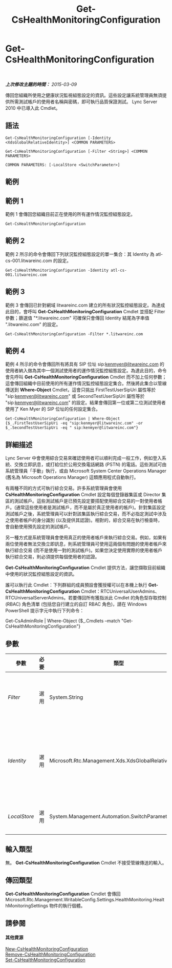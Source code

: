 ﻿---
title: Get-CsHealthMonitoringConfiguration
TOCTitle: Get-CsHealthMonitoringConfiguration
ms:assetid: 843876f1-8aa6-4324-a981-8eded4d3b16d
ms:mtpsurl: https://technet.microsoft.com/zh-tw/library/Gg398667(v=OCS.15)
ms:contentKeyID: 49291524
ms.date: 08/10/2015
mtps_version: v=OCS.15
ms.translationtype: HT
---

# Get-CsHealthMonitoringConfiguration

 

_**上次修改主題的時間：** 2015-03-09_

傳回您組織所使用之健康狀況監視組態設定的資訊。這些設定讓系統管理員無須提供所需測試帳戶的使用者名稱與密碼，即可執行品質保證測試。 Lync Server 2010 中已導入此 Cmdlet。

## 語法

    Get-CsHealthMonitoringConfiguration [-Identity <XdsGlobalRelativeIdentity>] <COMMON PARAMETERS>

    Get-CsHealthMonitoringConfiguration [-Filter <String>] <COMMON PARAMETERS>

    COMMON PARAMETERS: [-LocalStore <SwitchParameter>]

## 範例

## 範例 1

範例 1 會傳回您組織目前正在使用的所有運作情況監控組態設定。

    Get-CsHealthMonitoringConfiguration

## 範例 2

範例 2 所示的命令會傳回下列狀況監控組態設定的單一集合：其 Identity 為 atl-cs-001.litwareinc.com 的設定。

    Get-CsHealthMonitoringConfiguration -Identity atl-cs-001.litwareinc.com

## 範例 3

範例 3 會傳回已針對網域 litwareinc.com 建立的所有狀況監控組態設定。為達成此目的，會呼叫 **Get-CsHealthMonitoringConfiguration** Cmdlet 並搭配 Filter 參數；篩選值 "\*.litwareinc.com" 可確保只會傳回 Identity 結尾為字串值 ".litwareinc.com" 的設定。

    Get-CsHealthMonitoringConfiguration -Filter *.litwareinc.com

## 範例 4

範例 4 所示的命令會傳回所有將具有 SIP 位址 sip:kenmyer@litwareinc.com 的使用者納入做為其中一個測試使用者的運作情況監控組態設定。為達此目的，命令會先呼叫 **Get-CsHealthMonitoringConfiguration** Cmdlet 而不加上任何參數；這會傳回組織中目前使用的所有運作情況監控組態設定集合。然後將此集合以管線傳送到 **Where-Object** Cmdlet，這會只挑出 FirstTestUserSipUri 屬性等於 "sip:kenmyer@litwareinc.com" 或 SecondTestUserSipUri 屬性等於 "sip:kenmyer@litwareinc.com" 的設定。結果會傳回第一位或第二位測試使用者使用了 Ken Myer 的 SIP 位址的任何設定集合。

    Get-CsHealthMonitoringConfiguration | Where-Object {$_.FirstTestUserSipUri -eq "sip:kenmyer@litwareinc.com" -or $_.SecondTestUserSipUri -eq " sip:kenmyer@litwareinc.com"}

## 詳細描述

Lync Server 中會使用綜合交易來確認使用者可以順利完成一般工作，例如登入系統、交換立即訊息，或打給位於公用交換電話網路 (PSTN) 的電話。這些測試可由系統管理員「手動」執行，或由 Microsoft System Center Operations Manager (舊名為 Microsoft Operations Manager) 這類應用程式自動執行。

有兩種不同的方式可執行綜合交易。許多系統管理員會使用 **CsHealthMonitoringConfiguration** Cmdlet 設定每個登錄器集區或 Director 集區的測試帳戶。這些測試帳戶是已預先設定要搭配使用綜合交易的一對使用者帳戶。(通常這些使用者是測試帳戶，而不是屬於真正使用者的帳戶)。針對集區設定測試帳戶之後，系統管理員可以針對該集區執行綜合交易，而不必指定測試中涉及之使用者帳戶的身分識別 (以及提供其認證)。相對的，綜合交易在執行檢查時，會自動使用預先設定的測試帳戶。

另一種方式是系統管理員會使用真正的使用者帳戶來執行綜合交易。例如，如果有兩位使用者無法交換立即訊息，則系統管理員可使用這兩個有問題的使用者帳戶來執行綜合交易 (而不是使用一對的測試帳戶)。如果您決定使用實際的使用者帳戶執行綜合交易，則必須提供每個使用者的認證。

**Get-CsHealthMonitoringConfiguration** Cmdlet 提供方法，讓您擷取目前組織中使用的狀況監控組態設定的資訊。

誰可以執行此 Cmdlet：下列群組的成員預設會獲授權可以在本機上執行 **Get-CsHealthMonitoringConfiguration** Cmdlet：RTCUniversalUserAdmins、RTCUniversalServerAdmins。若要傳回所有獲指派此 Cmdlet 的角色型存取控制 (RBAC) 角色清單 (包括您自行建立的自訂 RBAC 角色)，請在 Windows PowerShell 提示字元中執行下列命令：

Get-CsAdminRole | Where-Object {$\_.Cmdlets –match "Get-CsHealthMonitoringConfiguration"}

## 參數


<table>
<colgroup>
<col style="width: 25%" />
<col style="width: 25%" />
<col style="width: 25%" />
<col style="width: 25%" />
</colgroup>
<thead>
<tr class="header">
<th>參數</th>
<th>必要</th>
<th>類型</th>
<th>說明</th>
</tr>
</thead>
<tbody>
<tr class="odd">
<td><p><em>Filter</em></p></td>
<td><p>選用</p></td>
<td><p>System.String</p></td>
<td><p>可讓您在指定要擷取的狀況監控組態設定時使用萬用字元。例如，此語法會傳回所有已設定給 litwareinc.com 網域的設定：-Filter &quot;*.litwareinc.com&quot;。</p></td>
</tr>
<tr class="even">
<td><p><em>Identity</em></p></td>
<td><p>選用</p></td>
<td><p>Microsoft.Rtc.Management.Xds.XdsGlobalRelativeIdentity</p></td>
<td><p>已指派狀況監控組態設定之集區的完整網域名稱 (FQDN)。例如：-Identity atl-cs-001.litwareinc.com。</p>
<p>如果未加上此參數，則 <strong>Get-CsHealthMonitoringConfiguration</strong> Cmdlet 會傳回所有目前使用之狀況監控組態設定的資訊。</p></td>
</tr>
<tr class="odd">
<td><p><em>LocalStore</em></p></td>
<td><p>選用</p></td>
<td><p>System.Management.Automation.SwitchParameter</p></td>
<td><p>從 中央管理存放區本機複本擷取狀況監控組態資料，而不從 中央管理存放區本身擷取。</p></td>
</tr>
</tbody>
</table>


## 輸入類型

無。 **Get-CsHealthMonitoringConfiguration** Cmdlet 不接受管線傳送的輸入。

## 傳回類型

**Get-CsHealthMonitoringConfiguration** Cmdlet 會傳回 Microsoft.Rtc.Management.WritableConfig.Settings.HealthMonitoring.HealthMonitoringSettings 物件的執行個體。

## 請參閱

#### 其他資源

[New-CsHealthMonitoringConfiguration](new-cshealthmonitoringconfiguration.md)  
[Remove-CsHealthMonitoringConfiguration](remove-cshealthmonitoringconfiguration.md)  
[Set-CsHealthMonitoringConfiguration](set-cshealthmonitoringconfiguration.md)

